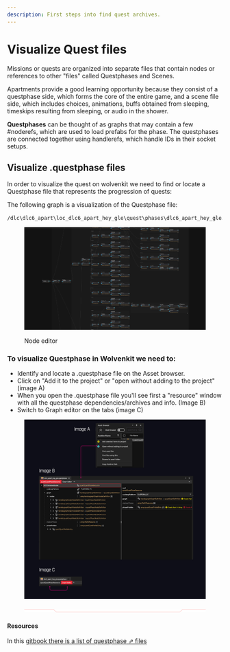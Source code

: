 ```yaml
---
description: First steps into find quest archives.
---
```


# Visualize Quest files

Missions or quests are organized into separate files that contain nodes or references to other "files" called Questphases and Scenes.

Apartments provide a good learning opportunity because they consist of a questphase side, which forms the core of the entire game, and a scene file side, which includes choices, animations, buffs obtained from sleeping, timeskips resulting from sleeping, or audio in the shower.

**Questphases** can be thought of as graphs that may contain a few #noderefs, which are used to load prefabs for the phase. The questphases are connected together using handlerefs, which handle IDs in their socket setups.

## Visualize .questphase files

In order to visualize the quest on wolvenkit we need to find or locate a Questphase file that represents the progression of quests:

The following graph is a visualization of the Questphase file:

```
/dlc\dlc6_apart\loc_dlc6_apart_hey_gle\quest\phases\dlc6_apart_hey_gle.questphase
```

<figure><img src="../../.gitbook/assets/image (298).png" alt=""><figcaption><p>Node editor</p></figcaption></figure>

### To visualize Questphase in Wolvenkit we need to:&#x20;

* Identify and locate a .questphase file on the Asset browser.&#x20;
* Click on "Add it to the project" or "open without adding to the project" (image A)
* When you open the .questphase file you'll see first a "resource" window with all the questphase dependencies/archives and info. (Image B)
* Switch to Graph editor on the tabs (image C)



<figure><img src="../../.gitbook/assets/WKit - F.jpg" alt=""><figcaption></figcaption></figure>

<figure><img src="../../.gitbook/assets/Type=Up.png" alt=""><figcaption></figcaption></figure>

#### Resources

In this [gitbook there is a list of questphase](https://github.com/DoctorPresto/Cyberpunk-File-Types/blob/main/questphase.txt)[ ⇗ files](https://github.com/DoctorPresto/Cyberpunk-File-Types/blob/main/questphase.txt)
